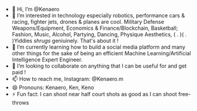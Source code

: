 - 👋 Hi, I’m @Kenaero
- 👀 I’m interested in technology especially robotics, performance cars & racing, fighter jets, drones & planes are cool. Military Defense Weapons/Equipment, Economics & Finance/Blockchain, Basketball; Fashion, Music, Alcohol, Partying, Dancing, Physique Aesthetics, ( . )( . )Yiddies *shrugs* geniuinely. That's about it !
- 🌱 I’m currently learning how to build a social media platform and many other things for the sake of being an efficient Machine Learning/Artificial Intelligence Expert Engineer.
- 💞️ I’m looking to collaborate on anything that I can be useful for and get paid !
- 📫 How to reach me, Instagram: @Kenaero.m
- 😄 Pronouns: Kenaero, Ken, Keno
- ⚡ Fun fact: I can shoot near half court shots as good as I can shoot free-throws

<!---
Kenaero/Kenaero is a ✨ special ✨ repository because its `README.md` (this file) appears on your GitHub profile.
You can click the Preview link to take a look at your changes.
--->
